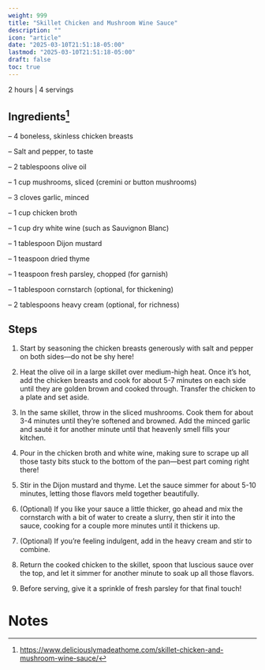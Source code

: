 ```yaml
---
weight: 999
title: "Skillet Chicken and Mushroom Wine Sauce"
description: ""
icon: "article"
date: "2025-03-10T21:51:18-05:00"
lastmod: "2025-03-10T21:51:18-05:00"
draft: false
toc: true
---
```


2 hours | 4 servings

## Ingredients[^1]
– 4 boneless, skinless chicken breasts

– Salt and pepper, to taste

– 2 tablespoons olive oil

– 1 cup mushrooms, sliced (cremini or button mushrooms)

– 3 cloves garlic, minced

– 1 cup chicken broth

– 1 cup dry white wine (such as Sauvignon Blanc)

– 1 tablespoon Dijon mustard

– 1 teaspoon dried thyme

– 1 teaspoon fresh parsley, chopped (for garnish)

– 1 tablespoon cornstarch (optional, for thickening)

– 2 tablespoons heavy cream (optional, for richness)

## Steps

1. Start by seasoning the chicken breasts generously with salt and pepper on both sides—do not be shy here!

1. Heat the olive oil in a large skillet over medium-high heat. Once it’s hot, add the chicken breasts and cook for about 5-7 minutes on each side until they are golden brown and cooked through. Transfer the chicken to a plate and set aside.

1. In the same skillet, throw in the sliced mushrooms. Cook them for about 3-4 minutes until they’re softened and browned. Add the minced garlic and sauté it for another minute until that heavenly smell fills your kitchen.

1. Pour in the chicken broth and white wine, making sure to scrape up all those tasty bits stuck to the bottom of the pan—best part coming right there!

1. Stir in the Dijon mustard and thyme. Let the sauce simmer for about 5-10 minutes, letting those flavors meld together beautifully.

1. (Optional) If you like your sauce a little thicker, go ahead and mix the cornstarch with a bit of water to create a slurry, then stir it into the sauce, cooking for a couple more minutes until it thickens up.

1. (Optional) If you’re feeling indulgent, add in the heavy cream and stir to combine.

1. Return the cooked chicken to the skillet, spoon that luscious sauce over the top, and let it simmer for another minute to soak up all those flavors.

1. Before serving, give it a sprinkle of fresh parsley for that final touch!

# Notes

[^1]: https://www.deliciouslymadeathome.com/skillet-chicken-and-mushroom-wine-sauce/

